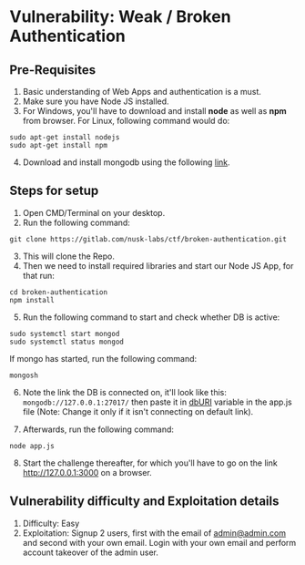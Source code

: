# Vulnerability: Weak / Broken Authentication

## Pre-Requisites
1. Basic understanding of Web Apps and authentication is a must.
2. Make sure you have Node JS installed.
3. For Windows, you'll have to download and install **node** as well as **npm** from browser. For Linux, following command would do:
```
sudo apt-get install nodejs
sudo apt-get install npm
```
4. Download and install mongodb using the following [link](https://www.mongodb.com/docs/manual/tutorial/install-mongodb-on-ubuntu/#std-label-install-mdb-community-ubuntu).
## Steps for setup

1. Open CMD/Terminal on your desktop.
2. Run the following command: 
```
git clone https://gitlab.com/nusk-labs/ctf/broken-authentication.git
```
3. This will clone the Repo.
4. Then we need to install required libraries and start our Node JS App, for that run:
```
cd broken-authentication
npm install
```
5. Run the following command to start and check whether DB is active:
```
sudo systemctl start mongod
sudo systemctl status mongod
```
If mongo has started, run the following command:
```
mongosh
```
6. Note the link the DB is connected on, it'll look like this: `mongodb://127.0.0.1:27017/`
then paste it in [dbURI](https://gitlab.com/nusk-labs/ctf/broken-authentication/-/blame/main/app.js?ref_type=heads#L18) variable in the app.js file (Note: Change it only if it isn't connecting on default link).

7. Afterwards, run the following command:
```
node app.js
```
8. Start the challenge thereafter, for which you'll have to go on the link http://127.0.0.1:3000 on a browser.

## Vulnerability difficulty and Exploitation details
1. Difficulty: Easy
2. Exploitation: Signup 2 users, first with the email of admin@admin.com and second with your own email. Login with your own email and perform account takeover of the admin user.

